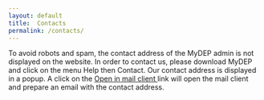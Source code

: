 ```yaml
---
layout: default
title:  Contacts
permalink: /contacts/
---
```

<p class="retrait"> To avoid robots and spam, the contact address of the MyDEP admin is not displayed on the website. In order to contact us, please download MyDEP and click on the menu Help then Contact. Our contact address is displayed in a popup. A click on the <u> Open in mail client </u> link will open the mail client and prepare an email with the contact address.</p> 
